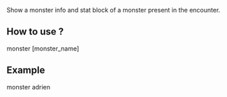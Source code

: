 Show a monster info and stat block of a monster present in the encounter.

## How to use ?

monster [monster_name]


## Example

monster adrien

